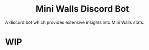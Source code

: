 <div align="center">
  <h1>Mini Walls Discord Bot</h1>
</div>
A discord bot which provides extensive insights into Mini Walls stats.

# WIP
